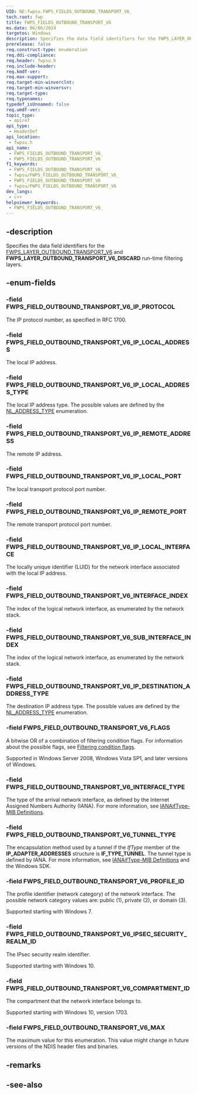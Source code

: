 ```yaml
---
UID: NE:fwpsu.FWPS_FIELDS_OUTBOUND_TRANSPORT_V6_
tech.root: fwp
title: FWPS_FIELDS_OUTBOUND_TRANSPORT_V6
ms.date: 06/06/2024
targetos: Windows
description: Specifies the data field identifiers for the FWPS_LAYER_OUTBOUND_TRANSPORT_V6 and FWPS_LAYER_OUTBOUND_TRANSPORT_V6_DISCARD run-time filtering layers.
prerelease: false
req.construct-type: enumeration
req.ddi-compliance: 
req.header: fwpsu.h
req.include-header: 
req.kmdf-ver: 
req.max-support: 
req.target-min-winverclnt: 
req.target-min-winversvr: 
req.target-type: 
req.typenames: 
typedef_isUnnamed: false
req.umdf-ver: 
topic_type:
 - apiref
api_type:
 - HeaderDef
api_location:
 - fwpsu.h
api_name:
 - FWPS_FIELDS_OUTBOUND_TRANSPORT_V6_
 - FWPS_FIELDS_OUTBOUND_TRANSPORT_V6
f1_keywords:
 - FWPS_FIELDS_OUTBOUND_TRANSPORT_V6_
 - fwpsu/FWPS_FIELDS_OUTBOUND_TRANSPORT_V6_
 - FWPS_FIELDS_OUTBOUND_TRANSPORT_V6
 - fwpsu/FWPS_FIELDS_OUTBOUND_TRANSPORT_V6
dev_langs:
 - c++
helpviewer_keywords:
 - FWPS_FIELDS_OUTBOUND_TRANSPORT_V6_
---
```


## -description

Specifies the data field identifiers for the [FWPS_LAYER_OUTBOUND_TRANSPORT_V6](./ne-fwpsu-fwps_builtin_layers.md) and **FWPS_LAYER_OUTBOUND_TRANSPORT_V6_DISCARD** run-time filtering layers.

## -enum-fields


### -field FWPS_FIELD_OUTBOUND_TRANSPORT_V6_IP_PROTOCOL

The IP protocol number, as specified in RFC 1700.

### -field FWPS_FIELD_OUTBOUND_TRANSPORT_V6_IP_LOCAL_ADDRESS

The local IP address.

### -field FWPS_FIELD_OUTBOUND_TRANSPORT_V6_IP_LOCAL_ADDRESS_TYPE

The local IP address type. The possible values are defined by the
[NL_ADDRESS_TYPE](/windows/win32/api/nldef/ne-nldef-nl_address_type) enumeration.

### -field FWPS_FIELD_OUTBOUND_TRANSPORT_V6_IP_REMOTE_ADDRESS

The remote IP address.

### -field FWPS_FIELD_OUTBOUND_TRANSPORT_V6_IP_LOCAL_PORT

The local transport protocol port number.

### -field FWPS_FIELD_OUTBOUND_TRANSPORT_V6_IP_REMOTE_PORT

The remote transport protocol port number.

### -field FWPS_FIELD_OUTBOUND_TRANSPORT_V6_IP_LOCAL_INTERFACE

The locally unique identifier (LUID) for the network interface associated with the
local IP address.

### -field FWPS_FIELD_OUTBOUND_TRANSPORT_V6_INTERFACE_INDEX

The index of the logical network interface, as enumerated by the network stack.

### -field FWPS_FIELD_OUTBOUND_TRANSPORT_V6_SUB_INTERFACE_INDEX

The index of the logical network interface, as enumerated by the network stack.

### -field FWPS_FIELD_OUTBOUND_TRANSPORT_V6_IP_DESTINATION_ADDRESS_TYPE

The destination IP address type. The possible values are defined by the [NL_ADDRESS_TYPE](/windows/win32/api/nldef/ne-nldef-nl_address_type) enumeration.

### -field FWPS_FIELD_OUTBOUND_TRANSPORT_V6_FLAGS

A bitwise OR of a combination of filtering condition flags. For information about the possible
flags, see [Filtering condition flags](/windows-hardware/drivers/network/filtering-condition-flags).

Supported in Windows Server 2008, Windows Vista SP1, and later versions of
Windows.

### -field FWPS_FIELD_OUTBOUND_TRANSPORT_V6_INTERFACE_TYPE

The type of the arrival network interface, as defined by the Internet Assigned Numbers Authority
(IANA). For more information, see
[IANAifType-MIB Definitions](https://www.iana.org/assignments/ianaiftype-mib/ianaiftype-mib).

### -field FWPS_FIELD_OUTBOUND_TRANSPORT_V6_TUNNEL_TYPE

The encapsulation method used by a tunnel if the
*IfType* member of the **IP_ADAPTER_ADDRESSES** structure is **IF_TYPE_TUNNEL**. The tunnel type is defined
by IANA. For more information, see
[IANAifType-MIB Definitions](https://www.iana.org/assignments/ianaiftype-mib/ianaiftype-mib) and the
Windows SDK.

### -field FWPS_FIELD_OUTBOUND_TRANSPORT_V6_PROFILE_ID

The profile identifier (network category) of the network interface. The possible network category
values are: public (1), private (2), or domain (3).

Supported starting with Windows 7.

### -field FWPS_FIELD_OUTBOUND_TRANSPORT_V6_IPSEC_SECURITY_REALM_ID

The IPsec security realm identifier.

Supported starting with Windows 10.

### -field FWPS_FIELD_OUTBOUND_TRANSPORT_V6_COMPARTMENT_ID

The compartment that the network interface belongs to.

Supported starting with Windows 10, version 1703.

### -field FWPS_FIELD_OUTBOUND_TRANSPORT_V6_MAX

The maximum value for this enumeration. This value might change in future versions of the NDIS
header files and binaries.

## -remarks

## -see-also
